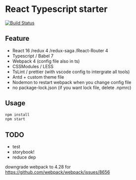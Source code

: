 # React Typescript starter

[![Build Status](https://zhanba.visualstudio.com/github/_apis/build/status/zhanba.react-ts-starter?branchName=master)](https://zhanba.visualstudio.com/github/_build/latest?definitionId=1&branchName=master)

## Feature

- React 16 /redux 4 /redux-saga /React-Router 4
- Typescript / Babel 7
- Webpack 4 (config file also in ts)
- CSSModules / LESS
- TsLint / prettier (with vscode config to intergrate all tools)
- Antd + custom theme file
- Nodemon to restart webpack when you change config file
- no package-lock.json (if you want lock file, delete .npmrc)

## Usage

```js
npm install
npm start
```

## TODO

- test
- storybook!
- reduce dep

downgrade webpack to 4.28 for https://github.com/webpack/webpack/issues/8656
